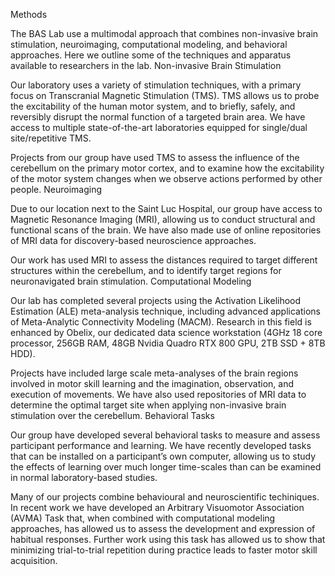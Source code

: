 
Methods

The BAS Lab use a multimodal approach that combines non-invasive brain stimulation, neuroimaging, computational modeling, and behavioral approaches. Here we outline some of the techniques and apparatus available to researchers in the lab.
Non-invasive Brain Stimulation

Our laboratory uses a variety of stimulation techniques, with a primary focus on Transcranial Magnetic Stimulation (TMS). TMS allows us to probe the excitability of the human motor system, and to briefly, safely, and reversibly disrupt the normal function of a targeted brain area. We have access to multiple state-of-the-art laboratories equipped for single/dual site/repetitive TMS.

Projects from our group have used TMS to assess the influence of the cerebellum on the primary motor cortex, and to examine how the excitability of the motor system changes when we observe actions performed by other people.
Neuroimaging

Due to our location next to the Saint Luc Hospital, our group have access to Magnetic Resonance Imaging (MRI), allowing us to conduct structural and functional scans of the brain. We have also made use of online repositories of MRI data for discovery-based neuroscience approaches.

Our work has used MRI to assess the distances required to target different structures within the cerebellum, and to identify target regions for neuronavigated brain stimulation.
Computational Modeling

Our lab has completed several projects using the Activation Likelihood Estimation (ALE) meta-analysis technique, including advanced applications of Meta-Analytic Connectivity Modeling (MACM). Research in this field is enhanced by Obelix, our dedicated data science workstation (4GHz 18 core processor, 256GB RAM, 48GB Nvidia Quadro RTX 800 GPU, 2TB SSD + 8TB HDD). 

Projects have included large scale meta-analyses of the brain regions involved in motor skill learning and the imagination, observation, and execution of movements. We have also used repositories of MRI data to determine the optimal target site when applying non-invasive brain stimulation over the cerebellum.
Behavioral Tasks

Our group have developed several behavioral tasks to measure and assess participant performance and learning. We have recently developed tasks that can be installed on a participant’s own computer, allowing us to study the effects of learning over much longer time-scales than can be examined in normal laboratory-based studies.

Many of our projects combine behavioural and neuroscientific techiniques. In recent work we have developed an Arbitrary Visuomotor Association (AVMA) Task that, when combined with computational modeling approaches, has allowed us to assess the development and expression of habitual responses. Further work using this task has allowed us to show that minimizing trial-to-trial repetition during practice leads to faster motor skill acquisition.
